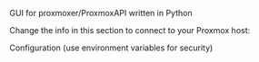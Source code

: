GUI for proxmoxer/ProxmoxAPI written in Python


Change the info in this section to connect to your Proxmox host:

Configuration (use environment variables for security)

